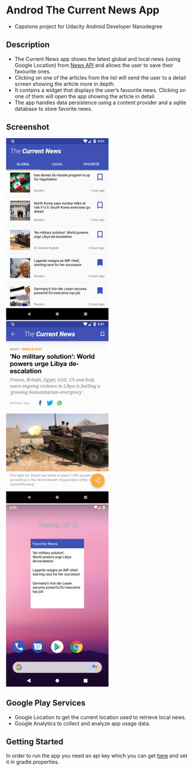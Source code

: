 # Androd The Current News App
- Capstone project for Udacity Android Developer Nanodegree
## Description
-	The Current News app shows the latest global and local news (using Google Location) from <a href="https://newsapi.org" target="_blank">News API</a> and allows the user to save their favourite ones.
-	Clicking on one of the articles from the list will send the user to a detail screen showing the article more in depth.
-	It  contains a widget that displays the user’s favourite news. Clicking on one of them will open the app showing the article in detail.
-	The app handles data persistence using a content provider and a sqlite database to store favorite news.
## Screenshot
<img src="https://github.com/simoneconigliaro/android_the_current_news/blob/master/Screenshot_1563307305.png" width="280"/> <img src="https://github.com/simoneconigliaro/android_the_current_news/blob/master/Screenshot_1563307317.png" width="280"/> <img src="https://github.com/simoneconigliaro/android_the_current_news/blob/master/Screenshot_1563305958.png" width="280"/>
## Google Play Services
- Google Location to get the current location used to retrieve local news.
- Google Analytics to collect and analyze app usage data.

## Getting Started
In order to run the app you need an api key which you can get <a href="https://newsapi.org/register" target="_blank">here</a> and set it in gradle.properties.
